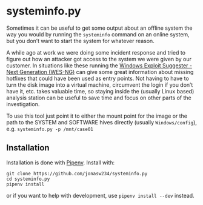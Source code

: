 # systeminfo.py
Sometimes it can be useful to get some output about an offline system the way you would by running the `systeminfo` command on an online system, but you don’t want to start the system for whatever reason.

A while ago at work we were doing some incident response and tried to figure out how an attacker got access to the system we were given by our customer.  In situations like these running the [Windows Exploit Suggester - Next Generation (WES-NG)](https://github.com/bitsadmin/wesng) can give some great information about missing hotfixes that could have been used as entry points.
Not having to have to turn the disk image into a virtual machine, circumvent the login if you don’t have it, etc. takes valuable time, so staying inside the (usually Linux based) analysis station can be useful to save time and focus on other parts of the investigation.

To use this tool just point it to either the mount point for the image or the path to the SYSTEM and SOFTWARE hives directly (usually `Windows/config`), e.g.
`systeminfo.py -p /mnt/case01`

## Installation
Installation is done with [Pipenv](https://pipenv.pypa.io/en/latest/).  Install with:
```
git clone https://github.com/jonasw234/systeminfo.py
cd systeminfo.py
pipenv install
```
or if you want to help with development, use `pipenv install --dev` instead.
